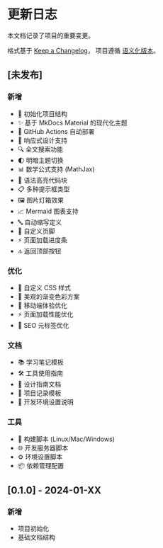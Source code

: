 # 更新日志

本文档记录了项目的重要变更。

格式基于 [Keep a Changelog](https://keepachangelog.com/zh-CN/1.0.0/)，
项目遵循 [语义化版本](https://semver.org/lang/zh-CN/)。

## [未发布]

### 新增
- 🎉 初始化项目结构
- ✨ 基于 MkDocs Material 的现代化主题
- 🚀 GitHub Actions 自动部署
- 📱 响应式设计支持
- 🔍 全文搜索功能
- 🌓 明暗主题切换
- 📊 数学公式支持 (MathJax)
- 🎨 语法高亮代码块
- 📋 多种提示框类型
- 🖼️ 图片灯箱效果
- 📈 Mermaid 图表支持
- 🔤 自动缩写定义
- 📝 自定义页脚
- ⚡ 页面加载进度条
- 🔝 返回顶部按钮

### 优化
- 🎨 自定义 CSS 样式
- 🌈 美观的渐变色彩方案
- 📱 移动端体验优化
- ⚡ 页面加载性能优化
- 🔧 SEO 元标签优化

### 文档
- 📚 学习笔记模板
- 🛠️ 工具使用指南
- 📖 设计指南文档
- 📝 项目记录模板
- 🔧 开发环境设置说明

### 工具
- 🔨 构建脚本 (Linux/Mac/Windows)
- 🌐 开发服务器脚本
- ⚙️ 环境设置脚本
- 📦 依赖管理配置

## [0.1.0] - 2024-01-XX

### 新增
- 项目初始化
- 基础文档结构 
